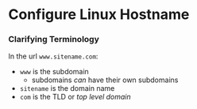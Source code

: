 <!-- permalink: 9909f0cf846591d7e4df2348f1350ce8 DO NOT DELETE OR EDIT THIS LINE -->
# Configure Linux Hostname

### Clarifying Terminology

In the url `www.sitename.com`:
* `www` is the subdomain
	* subdomains *can* have their own subdomains
* `sitename` is the domain name
* `com` is the TLD or *top level domain*